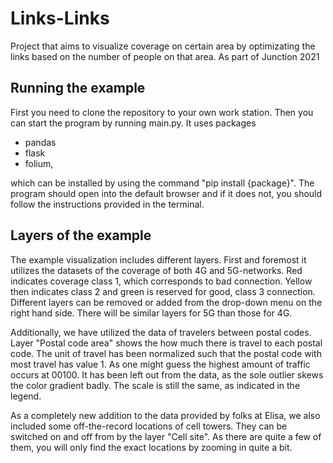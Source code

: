 # Links-Links
Project that aims to visualize coverage on certain area by optimizating the links based on the number of people on that area.  As part of Junction 2021

## Running the example
First you need to clone the repository to your own work station. Then you can start the program by running main.py. It uses packages
- pandas
- flask
- folium,

which can be installed by using the command "pip install {package}". The program should open into the default browser and if it does not, you should follow the instructions provided in the terminal.

## Layers of the example
The example visualization includes different layers. First and foremost it utilizes the datasets of the coverage of both 4G and 5G-networks. Red indicates coverage class 1, which corresponds to bad connection. Yellow then indicates class 2 and green is reserved for good, class 3 connection. Different layers can be removed or added from the drop-down menu on the right hand side. There will be similar layers for 5G than those for 4G. 

Additionally, we have utilized the data of travelers between postal codes. Layer "Postal code area" shows the how much there is travel to each postal code. The unit of travel has been normalized such that the postal code with most travel has value 1. As one might guess the highest amount of traffic occurs at 00100. It has been left out from the data, as the sole outlier skews the color gradient badly. The scale is still the same, as indicated in the legend.

As a completely new addition to the data provided by folks at Elisa, we also included some off-the-record locations of cell towers. They can be switched on and off from by the layer "Cell site". As there are quite a few of them, you will only find the exact locations by zooming in quite a bit.

